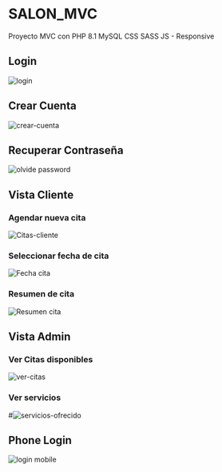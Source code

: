 # SALON_MVC
Proyecto MVC con PHP 8.1 MySQL CSS SASS JS - Responsive 

## Login
![login](https://user-images.githubusercontent.com/90885563/211638902-5dd10ee5-7088-4c70-8764-2ffdd0d409eb.png)

## Crear Cuenta
![crear-cuenta](https://user-images.githubusercontent.com/90885563/211638915-4f061e43-5612-4b30-90c1-fae5c6cf4b89.png)

## Recuperar Contraseña
![olvide password](https://user-images.githubusercontent.com/90885563/211638945-1a1d8505-f478-42e0-b173-f144837c736a.png)

## Vista Cliente
### Agendar nueva cita
![Citas-cliente](https://user-images.githubusercontent.com/90885563/211638956-73f30b2c-6b58-4bc0-9d29-79267ab4dce5.png)

### Seleccionar fecha de cita
![Fecha cita](https://user-images.githubusercontent.com/90885563/211639037-b0b17c5d-c5ed-4bcd-b011-936bd7c35116.png)

### Resumen de cita
![Resumen cita](https://user-images.githubusercontent.com/90885563/211639109-2f1cfc7e-5e56-4c26-939c-23c8b5834a60.png)

## Vista Admin
### Ver Citas disponibles
![ver-citas](https://user-images.githubusercontent.com/90885563/211639165-7bf9353a-dbf2-41b3-86c2-9ba3bd49bb6d.png)

### Ver servicios
#![servicios-ofrecido](https://user-images.githubusercontent.com/90885563/211639180-5f764490-a31c-4314-93b1-39a0455af545.png)

## Phone Login
![login mobile](https://user-images.githubusercontent.com/90885563/211639699-64200bf2-8c6b-4703-aa8b-7562b4466e4a.png)

